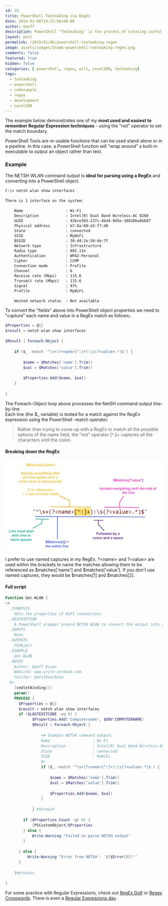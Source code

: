 ```yaml
---
id: 15
title: PowerShell Toolmaking via RegEx
date: 2019-01-06T19:15:04+00:00
author: Geoff
description: PowerShell 'Toolmaking' is the process of creating useful re-usable tools, often by leveraging built-in executables. This post describes how the detailed output of NETSH WLAN can be converted to objects and properties using regular expression parsing.
layout: post
permalink: /2019/01/06/powershell-toolmaking-regex
image: assets/images/thumb-powershell-toolmaking-regex.png
comments: false
featured: true
hidden: false
categories: [ powershell, regex, wifi, Level200, toolmaking]
tags:
  - toolmaking
  - powershell
  - codesample
  - regex
  - development
  - Level200
---
```

The example below demonstrates one of my **most used and easiest to remember Regular Expression techniques** - using the "not" operator to set the match boundary.

PowerShell Tools are re-usable functions that can be used stand-alone or in a pipeline.
In this case, a PowerShell function will "wrap around" a built-in executable to output an object rather than text.
### Example
The NETSH WLAN command output is **ideal for parsing using a RegEx** and converting into a PowerShell object.
```
C:\> netsh wlan show interfaces

There is 1 interface on the system:

    Name                   : Wi-Fi
    Description            : Intel(R) Dual Band Wireless-AC 8260
    GUID                   : 42bce393-237c-4bd4-9d5e-18020ba8bb87
    Physical address       : b7:8a:60:a5:f7:d8
    State                  : connected
    SSID                   : MyWiFi
    BSSID                  : 30:d4:2e:50:de:7f
    Network type           : Infrastructure
    Radio type             : 802.11n
    Authentication         : WPA2-Personal
    Cipher                 : CCMP
    Connection mode        : Profile
    Channel                : 6
    Receive rate (Mbps)    : 115.6
    Transmit rate (Mbps)   : 115.6
    Signal                 : 97%
    Profile                : MyWiFi

    Hosted network status  : Not available
```
To convert the "fields" above into PowerShell object properties we need to "capture" each name and value in a RegEx match as follows:.
```powershell
$Properties = @{}
$result = netsh wlan show interfaces

$Result | Foreach-Object {

    if ($_ -match '^\s+(?<name>[^:]+):\s(?<value>.*)$') {

        $name = $Matches['name'].Trim()
        $val = $Matches['value'].Trim()

        $Properties.Add($name, $val)
    }

}
```
The Foreach-Object loop above processes the NetSH command output line-by-line.<br>
Each line (the $_ variable) is tested for a match against the RegEx expression using the PowerShell -match operator.

>Rather than trying to come up with a RegEx to match all the possible options of the name field, the "not" operator [^:]+ captures all the characters until the colon.

#### Breaking down the RegEx
![RegEx](/assets/images/powershell-toolmaking-regex1.png)

I prefer to use named captures in my RegEx. ?\<name> and ?\<value> are used within the brackets to name the matches allowing them to be referenced as $matches['name'] and $matches['value'].
If you don't use named captures, they would be $matches[1] and $matches[2].

#### Full script
```powershell
Function Get-WLAN {
<#
  .SYNOPSIS
    Gets the properties of WiFI connections
  .DESCRIPTION
    A PowerShell wrapper around NETSH WLAN to convert the output into a PS object
  .INPUTS
    None
  .OUTPUTS
    PSObject
  .EXAMPLE
    Get-WLAN
  .NOTES
    Author: Geoff Dixon
    Website: www.write-verbose.com
    Twitter: @writeverbose
  #>
    [cmdletBinding()]
    param()
    PROCESS {
      $Properties = @{}
      $result = netsh wlan show interfaces
      if ($LASTEXITCODE -eq 0) {
            $Properties.Add('Computername', $ENV:COMPUTERNAME)
            $Result | Foreach-Object {

                <# Example NETSH command output:
                Name                   : Wi-Fi
                Description            : Intel(R) Dual Band Wireless-AC 8260
                State                  : connected
                SSID                   : MyWiFi
                #>
                if ($_ -match '^\s+(?<name>[^:]+):\s(?<value>.*)$') {

                    $name = $Matches['name'].Trim()
                    $val = $Matches['value'].Trim()

                    $Properties.Add($name, $val)
                }

            } #foreach

        if ($Properties.Count -gt 0) {
            [PSCustomObject]$Properties
        } else {
            Write-Warning "Failed to parse NETSH output"
        }

      } else {
          Write-Warning "Error from NETSH - '$($Error[0])'"
      }

    }#process

}
```
For some practice with Regular Expressions, check out [RegEx Golf](https://alf.nu/RegexGolf/) or [Regex Crosswords](https://regexcrossword.com/). There is even a [Regular Expressions day](https://www.bennadel.com/blog/3629-the-12th-annual-regular-expression-day---june-1st-2019.htm).

